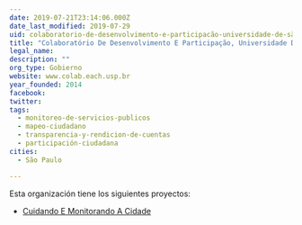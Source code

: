 ```yaml
---
date: 2019-07-21T23:14:06.000Z
date_last_modified: 2019-07-29
uid: colaboratorio-de-desenvolvimento-e-participacão-universidade-de-são-paulo
title: "Colaboratório De Desenvolvimento E Participação, Universidade De São Paulo"
legal_name: 
description: ""
org_type: Gobierno
website: www.colab.each.usp.br
year_founded: 2014
facebook: 
twitter: 
tags:
  - monitoreo-de-servicios-publicos
  - mapeo-ciudadano
  - transparencia-y-rendicion-de-cuentas
  - participación-ciudadana
cities: 
  - São Paulo

---
```


Esta organización tiene los siguientes proyectos:

- [Cuidando E Monitorando A Cidade](/proyectos/cuidando-e-monitorando-a-cidade)
